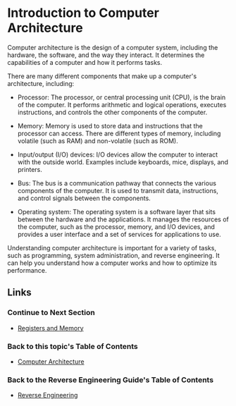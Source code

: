 # Introduction to Computer Architecture
Computer architecture is the design of a computer system, including the hardware, the software, and the way they interact. It determines the capabilities of a computer and how it performs tasks.

There are many different components that make up a computer's architecture, including:
- Processor: The processor, or central processing unit (CPU), is the brain of the computer. It performs arithmetic and logical operations, executes instructions, and controls the other components of the computer.

- Memory: Memory is used to store data and instructions that the processor can access. There are different types of memory, including volatile (such as RAM) and non-volatile (such as ROM).

- Input/output (I/O) devices: I/O devices allow the computer to interact with the outside world. Examples include keyboards, mice, displays, and printers.

- Bus: The bus is a communication pathway that connects the various components of the computer. It is used to transmit data, instructions, and control signals between the components.

- Operating system: The operating system is a software layer that sits between the hardware and the applications. It manages the resources of the computer, such as the processor, memory, and I/O devices, and provides a user interface and a set of services for applications to use.

Understanding computer architecture is important for a variety of tasks, such as programming, system administration, and reverse engineering. It can help you understand how a computer works and how to optimize its performance.

## Links
### Continue to Next Section
- [Registers and Memory](Registers%20and%20Memory.md)
### Back to this topic's Table of Contents
- [Computer Architecture](Readme.md)
### Back to the Reverse Engineering Guide's Table of Contents
- [Reverse Engineering](../Readme.md)
